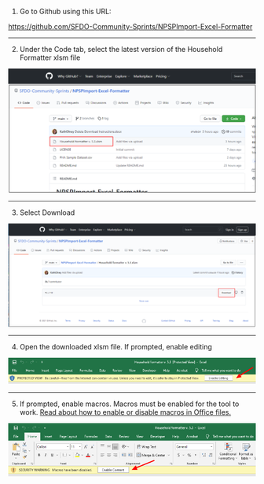 1.	Go to Github using this URL:  

https://github.com/SFDO-Community-Sprints/NPSPImport-Excel-Formatter

---

2.	Under the Code tab, select the latest version of the Household Formatter xlsm file
 
![Select File](/images/downloadInstructions/selectFile.png?raw=true "Select Household Formatter file from list")

---

3.	Select Download
 
![Download](/images/downloadInstructions/download.png?raw=true "Click on Download button")

---
 
4.	Open the downloaded xlsm file. If prompted, enable editing
 
![Enable Editing](/images/downloadInstructions/enableEditing.png?raw=true "Select Enable Editing button in warning message")

---
 
5.	If prompted, enable macros. Macros must be enabled for the tool to work. [Read about how to enable or disable macros in Office files.](https://support.microsoft.com/en-us/topic/enable-or-disable-macros-in-office-files-12b036fd-d140-4e74-b45e-16fed1a7e5c6)
 
![Enable Macros](/images/downloadInstructions/enableMacros.png?raw=true "Select Enable Content button in warning message")
